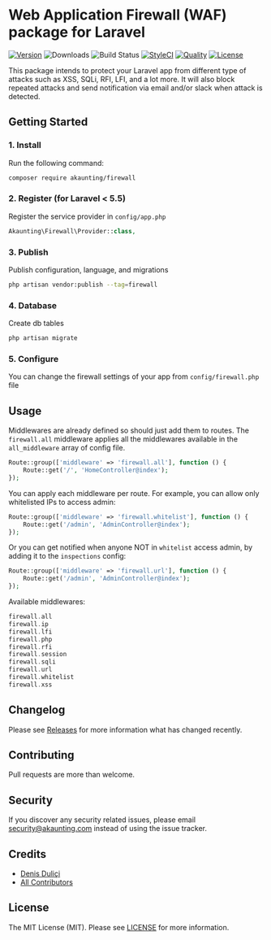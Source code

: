 # Web Application Firewall (WAF) package for Laravel

[![Version](https://poser.pugx.org/akaunting/firewall/v/stable.svg)](https://github.com/akaunting/firewall/releases)
![Downloads](https://poser.pugx.org/akaunting/firewall/d/total.svg)
![Build Status](https://travis-ci.com/akaunting/firewall.svg)
[![StyleCI](https://styleci.io/repos/197242392/shield?style=flat&branch=master)](https://styleci.io/repos/197242392)
[![Quality](https://scrutinizer-ci.com/g/akaunting/firewall/badges/quality-score.png?b=master)](https://scrutinizer-ci.com/g/akaunting/firewall)
[![License](https://poser.pugx.org/akaunting/firewall/license.svg)](LICENSE.md)

This package intends to protect your Laravel app from different type of attacks such as XSS, SQLi, RFI, LFI, and a lot more. It will also block repeated attacks and send notification via email and/or slack when attack is detected.

## Getting Started

### 1. Install

Run the following command:

```bash
composer require akaunting/firewall
```

### 2. Register (for Laravel < 5.5)

Register the service provider in `config/app.php`

```php
Akaunting\Firewall\Provider::class,
```

### 3. Publish

Publish configuration, language, and migrations

```bash
php artisan vendor:publish --tag=firewall
```

### 4. Database

Create db tables

```bash
php artisan migrate
```

### 5. Configure

You can change the firewall settings of your app from `config/firewall.php` file

## Usage

Middlewares are already defined so should just add them to routes. The `firewall.all` middleware applies all the middlewares available in the `all_middleware` array of config file. 

```php
Route::group(['middleware' => 'firewall.all'], function () {
    Route::get('/', 'HomeController@index');
});
```

You can apply each middleware per route. For example, you can allow only whitelisted IPs to access admin:

```php
Route::group(['middleware' => 'firewall.whitelist'], function () {
    Route::get('/admin', 'AdminController@index');
});
```

Or you can get notified when anyone NOT in `whitelist` access admin, by adding it to the `inspections` config:

```php
Route::group(['middleware' => 'firewall.url'], function () {
    Route::get('/admin', 'AdminController@index');
});
```

Available middlewares:

```php
firewall.all
firewall.ip
firewall.lfi
firewall.php
firewall.rfi
firewall.session
firewall.sqli
firewall.url
firewall.whitelist
firewall.xss
```

## Changelog

Please see [Releases](../../releases) for more information what has changed recently.

## Contributing

Pull requests are more than welcome.

## Security

If you discover any security related issues, please email security@akaunting.com instead of using the issue tracker.

## Credits

- [Denis Duliçi](https://github.com/denisdulici)
- [All Contributors](../../contributors)

## License

The MIT License (MIT). Please see [LICENSE](LICENSE.md) for more information.
